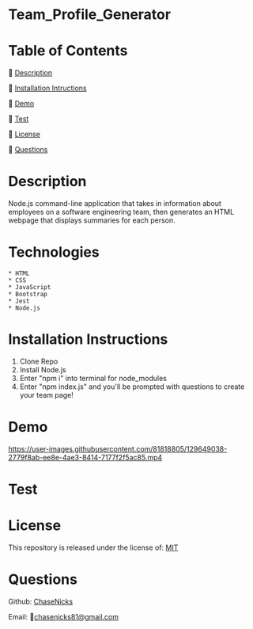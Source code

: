 



# Team_Profile_Generator

# Table of Contents

  🔎 [Description](https://github.com/ChaseNicks/Team_Profile_Generator#Description)


  🔎 [Installation Intructions](https://github.com/ChaseNicks/Team_Profile_Generator#Installation-Instructions) 


  🔎 [Demo](https://github.com/ChaseNicks/Team_Profile_Generator#Demo)


  🔎 [Test](https://github.com/ChaseNicks/Team_Profile_Generator#Test)


  🔎 [License](https://github.com/ChaseNicks/Team_Profile_Generator#License)


  🔎 [Questions](https://github.com/ChaseNicks/Team_Profile_Generator#Questions)

# Description

  Node.js command-line application that takes in information about employees on a software engineering team, then generates an HTML webpage that displays summaries for each person.

# Technologies

    * HTML
    * CSS
    * JavaScript
    * Bootstrap
    * Jest
    * Node.js

# Installation Instructions

  1. Clone Repo
  2. Install Node.js
  3. Enter "npm i" into terminal for node_modules
  4. Enter "npm index.js" and you'll be prompted with questions to create your team page!

# Demo

https://user-images.githubusercontent.com/81818805/129649038-2779f8ab-ee8e-4ae3-8414-7177f2f5ac85.mp4

# Test 

  

# License

  This repository is released under the license of: [MIT](https://opensource.org/licenses/MIT)

# Questions

Github: [ChaseNicks](https://github.com/ChaseNicks)

Email: 📧chasenicks81@gmail.com
